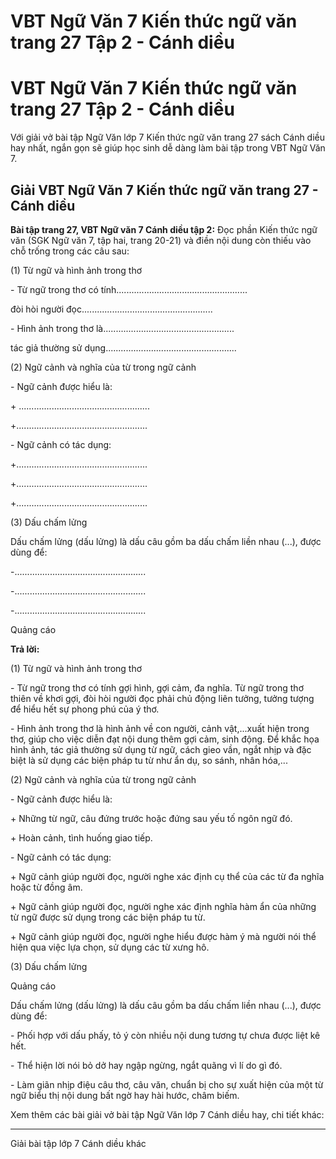 # VBT Ngữ Văn 7 Kiến thức ngữ văn trang 27 Tập 2 - Cánh diều

# VBT Ngữ Văn 7 Kiến thức ngữ văn trang 27 Tập 2 - Cánh diều

Với giải vở bài tập Ngữ Văn lớp 7 Kiến thức ngữ văn trang 27 sách Cánh diều hay nhất, ngắn gọn sẽ giúp học sinh dễ dàng làm bài tập trong VBT Ngữ Văn 7.

## Giải VBT Ngữ Văn 7 Kiến thức ngữ văn trang 27 - Cánh diều

**Bài tập trang 27, VBT Ngữ văn 7 Cánh diều tập 2:** Đọc phần Kiến thức ngữ văn (SGK Ngữ văn 7, tập hai, trang 20-21) và điền nội dung còn thiếu vào chỗ trống trong các câu sau:

(1) Từ ngữ và hình ảnh trong thơ

\- Từ ngữ trong thơ có tính.................................................... 

đòi hòi người đọc.................................................... 

\- Hình ảnh trong thơ là.................................................... 

tác giả thường sử dụng.................................................... 

(2) Ngữ cảnh và nghĩa của từ trong ngữ cảnh

\- Ngữ cảnh được hiểu là:

\+ .................................................... 

+.................................................... 

\- Ngữ cảnh có tác dụng:

+.................................................... 

+.................................................... 

+.................................................... 

(3) Dấu chấm lửng

Dấu chấm lửng (dấu lửng) là dấu câu gồm ba dấu chấm liền nhau (...), được dùng để:

-.................................................... 

-.................................................... 

-.................................................... 

Quảng cáo

**Trả lời:**

(1) Từ ngữ và hình ảnh trong thơ

\- Từ ngữ trong thơ có tính gợi hình, gợi cảm, đa nghĩa. Từ ngữ trong thơ thiên về khơi gợi, đòi hòi người đọc phải chủ động liên tưởng, tưởng tượng để hiểu hết sự phong phú của ý thơ.

\- Hình ảnh trong thơ là hình ảnh về con người, cảnh vật,...xuất hiện trong thơ, giúp cho việc diễn đạt nội dung thêm gợi cảm, sinh động. Để khắc họa hình ảnh, tác giả thường sử dụng từ ngữ, cách gieo vần, ngắt nhịp và đặc biệt là sử dụng các biện pháp tu từ như ẩn dụ, so sánh, nhân hóa,...

(2) Ngữ cảnh và nghĩa của từ trong ngữ cảnh

\- Ngữ cảnh được hiểu là:

\+ Những từ ngữ, câu đứng trước hoặc đứng sau yếu tố ngôn ngữ đó.

\+ Hoàn cảnh, tình huống giao tiếp.

\- Ngữ cảnh có tác dụng:

\+ Ngữ cảnh giúp người đọc, người nghe xác định cụ thể của các từ đa nghĩa hoặc từ đồng âm.

\+ Ngữ cảnh giúp người đọc, người nghe xác định nghĩa hàm ẩn của những từ ngữ được sử dụng trong các biện pháp tu từ.

\+ Ngữ cảnh giúp người đọc, người nghe hiểu được hàm ý mà người nói thể hiện qua việc lựa chọn, sử dụng các từ xưng hô.

(3) Dấu chấm lửng

Quảng cáo

Dấu chấm lửng (dấu lửng) là dấu câu gồm ba dấu chấm liền nhau (...), được dùng để:

\- Phối hợp với dấu phấy, tỏ ý còn nhiều nội dung tương tự chưa được liệt kê hết.

\- Thể hiện lời nói bỏ dở hay ngập ngừng, ngắt quãng vì lí do gì đó.

\- Làm giãn nhịp điệu câu thơ, câu văn, chuẩn bị cho sự xuất hiện của một từ ngữ biểu thị nội dung bất ngờ hay hài hước, châm biếm.

Xem thêm các bài giải vở bài tập Ngữ Văn lớp 7 Cánh diều hay, chi tiết khác:

* * *

Giải bài tập lớp 7 Cánh diều khác
